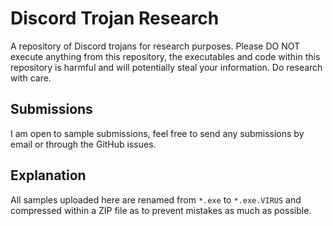 # Discord Trojan Research
 A repository of Discord trojans for research purposes. Please DO NOT execute anything from this repository, the executables and code within this repository is harmful and will potentially steal your information. Do research with care.

## Submissions
I am open to sample submissions, feel free to send any submissions by email or through the GitHub issues.

## Explanation
All samples uploaded here are renamed from `*.exe` to `*.exe.VIRUS` and compressed within a ZIP file as to prevent mistakes as much as possible.
